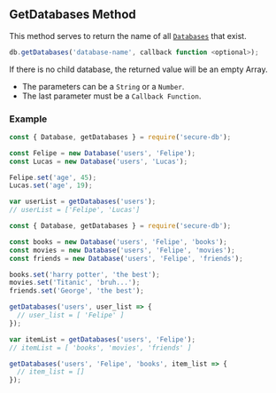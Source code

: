 ## GetDatabases Method

This method serves to return the name of all [`Databases`](https://github.com/secure-db/secure-db/blob/master/docs/database.md) that exist.

```javascript
db.getDatabases('database-name', callback function <optional>);
```

If there is no child database, the returned value will be an empty Array.
* The parameters can be a `String` or a `Number`.
* The last parameter must be a `Callback Function`.

### Example

```javascript
const { Database, getDatabases } = require('secure-db');

const Felipe = new Database('users', 'Felipe');
const Lucas = new Database('users', 'Lucas');

Felipe.set('age', 45);
Lucas.set('age', 19);

var userList = getDatabases('users');
// userList = ['Felipe', 'Lucas']
```


```javascript
const { Database, getDatabases } = require('secure-db');

const books = new Database('users', 'Felipe', 'books');
const movies = new Database('users', 'Felipe', 'movies');
const friends = new Database('users', 'Felipe', 'friends');

books.set('harry potter', 'the best');
movies.set('Titanic', 'bruh...');
friends.set('George', 'the best');

getDatabases('users', user_list => {
  // user_list = [ 'Felipe' ]
});

var itemList = getDatabases('users', 'Felipe');
// itemList = [ 'books', 'movies', 'friends' ]

getDatabases('users', 'Felipe', 'books', item_list => {
  // item_list = []
});
```